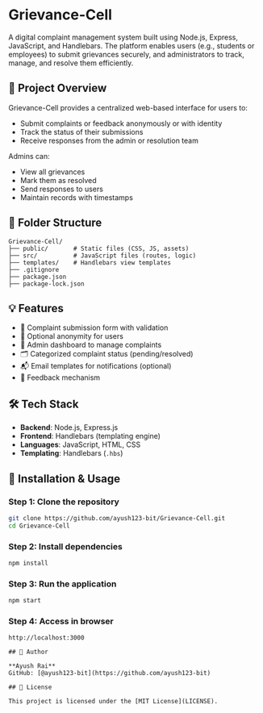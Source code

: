 # Grievance-Cell

A digital complaint management system built using Node.js, Express, JavaScript, and Handlebars. The platform enables users (e.g., students or employees) to submit grievances securely, and administrators to track, manage, and resolve them efficiently.

## 🚀 Project Overview

Grievance-Cell provides a centralized web-based interface for users to:
- Submit complaints or feedback anonymously or with identity
- Track the status of their submissions
- Receive responses from the admin or resolution team

Admins can:
- View all grievances
- Mark them as resolved
- Send responses to users
- Maintain records with timestamps

## 📁 Folder Structure

```
Grievance-Cell/
├── public/       # Static files (CSS, JS, assets)
├── src/          # JavaScript files (routes, logic)
├── templates/    # Handlebars view templates
├── .gitignore
├── package.json
├── package-lock.json
```

## 💡 Features

- 📝 Complaint submission form with validation
- 🔐 Optional anonymity for users
- 📨 Admin dashboard to manage complaints
- 🗂️ Categorized complaint status (pending/resolved)
- 📬 Email templates for notifications (optional)
- 💬 Feedback mechanism

## 🛠️ Tech Stack

- **Backend**: Node.js, Express.js
- **Frontend**: Handlebars (templating engine)
- **Languages**: JavaScript, HTML, CSS
- **Templating**: Handlebars (`.hbs`)

## 🔧 Installation & Usage

### Step 1: Clone the repository
```bash
git clone https://github.com/ayush123-bit/Grievance-Cell.git
cd Grievance-Cell
```

### Step 2: Install dependencies
```bash
npm install
```

### Step 3: Run the application
```bash
npm start
```

### Step 4: Access in browser
```
http://localhost:3000

## 🙌 Author

**Ayush Rai**  
GitHub: [@ayush123-bit](https://github.com/ayush123-bit)

## 📜 License

This project is licensed under the [MIT License](LICENSE).
